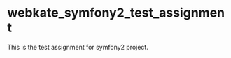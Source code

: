 webkate_symfony2_test_assignment
================================

This is the test assignment for symfony2 project.
